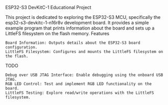 ESP32-S3 DevKitC-1 Educational Project

This project is dedicated to exploring the ESP32-S3 MCU, specifically the esp32-s3-devkitc-1-n16r8v development board. It provides a simple example program that prints information about the board and sets up a LittleFS filesystem on the flash memory.
Features

    Board Information: Outputs details about the ESP32-S3 board configuration.
    LittleFS Filesystem: Configures and mounts the LittleFS filesystem on the flash.

TODO

    Debug over USB JTAG Interface: Enable debugging using the onboard USB JTAG.
    RGB LED Control: Test and implement RGB LED functionality on the board.
    LittleFS Testing: Explore read/write operations with the LittleFS filesystem.
